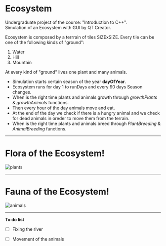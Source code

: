 # Ecosystem
Undergraduate project of the course: "Introduction to C++".  
Simulation of an Ecosystem with GUI by QT Creator.

Ecosystem is composed by a terrrain of tiles SIZExSIZE. Every tile can be one of the following kinds of "ground":

1. Water
2. Hill
3. Mountain

At every kind of "ground" lives one plant and many animals. 


* Simulation starts certain season of the year  **dayOfYear**.   
* Ecosystem runs for day 1 to runDays and every 90 days Season changes.   
* When is the right time plants and animals growth through *growthPlants* & *growthAnimals* functions.   
* Then every hour of the day animals move and eat.   
* At the end of the day we check if there is a hungry animal and we check for dead animals in oreder to move them from the terrain.    
* When is the right time plants and animals breed through *PlantBreeding* & *AnimalBreeding* functions.   

---

# Flora of the Ecosystem!

![plants](https://user-images.githubusercontent.com/32977750/47605287-41e8b580-da0d-11e8-9556-63108b4b5fd8.JPG)

___

# Fauna of the Ecosystem!
![animals](https://user-images.githubusercontent.com/32977750/47617021-6eafd200-dacc-11e8-90b3-05751e159b5d.JPG)

<!--- this is a way to put a horizontal rule -->
*** 

**To do list**

- [ ] Fixing the river
- [ ] Movement of the animals



